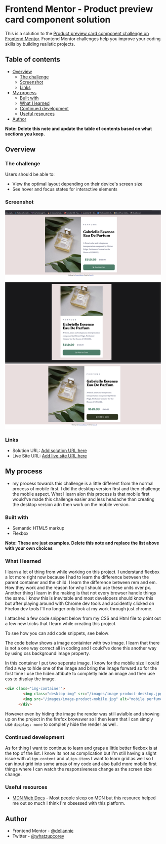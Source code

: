 # Frontend Mentor - Product preview card component solution

This is a solution to the [Product preview card component challenge on Frontend Mentor](https://www.frontendmentor.io/challenges/product-preview-card-component-GO7UmttRfa). Frontend Mentor challenges help you improve your coding skills by building realistic projects. 

## Table of contents

- [Overview](#overview)
  - [The challenge](#the-challenge)
  - [Screenshot](#screenshot)
  - [Links](#links)
- [My process](#my-process)
  - [Built with](#built-with)
  - [What I learned](#what-i-learned)
  - [Continued development](#continued-development)
  - [Useful resources](#useful-resources)
- [Author](#author)


**Note: Delete this note and update the table of contents based on what sections you keep.**

## Overview

### The challenge

Users should be able to:

- View the optimal layout depending on their device's screen size
- See hover and focus states for interactive elements

### Screenshot
![](./images/desktop-complete.png)
![](./images/mobile-complete.png)
![](./images/desktop-active-state.png)

### Links

- Solution URL: [Add solution URL here](https://your-solution-url.com)
- Live Site URL: [Add live site URL here](https://your-live-site-url.com)

## My process
- my process towards this challenge is a little different from the normal process of mobile first. I did the desktop version first and then challenge the mobile aspect. What I learn alon this process is that mobile first would've made this challenge easier and less headache than creating the desktop version adn then work on the mobile version.

### Built with
- Semantic HTML5 markup
- Flexbox

**Note: These are just examples. Delete this note and replace the list above with your own choices**

### What I learned

I learn a lot of thing from while working on this project. I understand flexbox a lot more right now because I had to learn the difference between the parent container and the child. I learn the difference between rem and em. How they work and the reason for why I should use these units over px. Another thing I learn in the making is that not every browser handle things the same. I know this is inevitable and most developers should know this but after playing around with Chrome dev tools and accidently clicked on Firefox dev tools I'll no longer only look at my work through just chrome. 

I attached a few code snippest below from my CSS and Html file to point out a few new tricks that I learn while creating this project. 

To see how you can add code snippets, see below:

The code below shows a image containter with two image. I learn that there is not a one way correct all in coding and I could've done this another way by using css background image property. 

In this container I put two seperate image. I know for the mobile size I could find a way to hide one of the image and bring the image forward so for the first time I use the hiden attibute to completly hide an image and then use css to display the image. 
```html
<div class="img-container">
        <img class="desktop-img" src="/images/image-product-desktop.jpg" alt="Chanel Perfume Bottle">
        <img src="/images/image-product-mobile.jpg" alt="mobile perfume photo" hiden id="mobile-img">
      </div>
```

However even by hiding the image the render was still avialble and showing up on the project in the firefox browswer so I then learn that I can simply use ```display: none``` to completly hide the render as well.

### Continued development
As for thing I want to continue to learn and graps a little better flexbox is at the top of the list. I know its not as complication but I'm still having a slight issue with ```align-content``` and ```align-items``` I want to learn grid as well so I can input grid into some areas of my code and also build more mobile first things where I can watch the responsiveness change as the screen size change. 

### Useful resources
- [MDN Web Docs](https://developer.mozilla.org/en-US/) - Most people sleep on MDN but this resource helped me out so much I think I'm obsessed with this platform.


## Author
- Frontend Mentor - [@dellannie](https://www.frontendmentor.io/profile/dellannie)
- Twitter - [@whatzupcorey](https://www.twitter.com/whatzupcorey)

